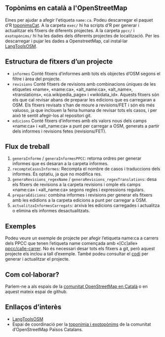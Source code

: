 ## Topònims en català a l'OpenStreetMap

Eines per ajudar a afegir l'etiqueta ```name:ca```. Podeu descarregar el paquet d'R [toponimsCat](https://github.com/OSM-Catalan/toponimsCat/releases). A la carpeta ```exec/``` hi ha scripts d'R per generar i actualitzar els fitxers de diferents projectes. A la carpeta ```ppcc/``` i ```exotopònims/``` hi ha les dades dels diferents projectes de localització. Per les descarregar i pujar les dades a OpenstreetMap, cal instal·lar [LangToolsOSM](https://github.com/OSM-Catalan/LangToolsOSM).


## Estructura de fitxers d’un projecte

* ```informes``` Conté fitxers d’informes amb tots els objectes d’OSM segons el filtre i àrea del projecte.
* ```revisions``` Conté fitxers de revisions amb combinacions úniques de les etiquetes «name», «name:ca»,
«alt_name:ca», «alt_name», «translations», «ca.wikipedia_page» i «wikidata_id».
Aquests fitxers són els que cal revisar abans de preparar les edicions que es carregaran a
OSM. Els fitxers revisats s’han de moure a revisions/FET i són els més valuoso, ja que
inclouen la feina humana de revisar tots els casos, i per això té sentit afegir-los al repositori
git.
* ```edicions``` Conté fitxers d’informes amb els valors nous dels camps «name:ca» i «alt_name:ca» a
punt per carregar a OSM, generats a partir dels informes i revisions fetes (revisions/FET).


## Flux de treball

1. ```generaInforme``` / ```generaInformesPPCC```: retorna ordres per generar informes que es desaran a la carpeta informes.
2. ```recompteCasosInformes```: Recompta el nombre de casos i traduccions dels informes. És optatiu, ja que no modifica res.
3. ```generaRevisions_regexName``` / ```generaRevisions_regexTranslations```: desa els fitxers
de revisions a la carpeta revisions i omple els camps «name:ca» i «alt_name:ca» segons
regles i expressions regulars.
4. ```preparaEdicions```: combina informes i revisions per generar els fitxers amb les edidions a
la carpeta edicions a punt per carregar a OSM.
5. ```actualitzaInformesCarregats```: arxiva les edicions carregades i actualitza o elimina els
informes desactualitzats.


## Exemples

Podeu veure un exemple de projecte per afegir l’etiqueta name:ca a carrers dels PPCC que tenen
l’etiqueta name començada amb «[Cc]alle» [ppcc/calle-carrer](https://github.com/OSM-Catalan/toponimsCat/tree/main/ppcc/calle-carrer). No és necessari desar tots els fitxers a git, però aquest projecte els inclou a tall d’exemple. També podeu consultar el [codi](https://github.com/OSM-Catalan/toponimsCat/blob/main/exec/projecte-PPCC_calle-carrer.r) per generar i actualitzar
el projecte.


## Com col·laborar?

Parlem-ne a als espais de la [comunitat OpenStreetMap en Català](https://wiki.openstreetmap.org/wiki/WikiProject_Catalan#Canals_de_comunicaci%C3%B3_i_mitjans_de_difusi%C3%B3) o en aquest mateix espai de github.


## Enllaços d’interès

* [LangToolsOSM](https://github.com/OSM-Catalan/LangToolsOSM)
* Espai de coordinació per la [toponímia i exotopònims](https://wiki.openstreetmap.org/wiki/WikiProject_Catalan/Topon%C3%ADmia_i_exotop%C3%B2nims) de la comunitat d’OpenStreetMap Països Catalans.
